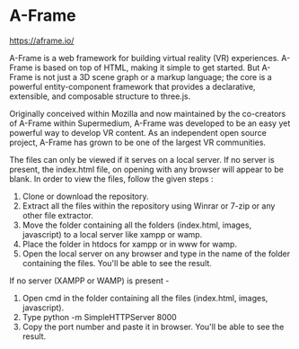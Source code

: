 # A-Frame

https://aframe.io/

A-Frame is a web framework for building virtual reality (VR) experiences. A-Frame is based on top of HTML, making it simple to get started. But A-Frame is not just a 3D scene graph or a markup language; the core is a powerful entity-component framework that provides a declarative, extensible, and composable structure to three.js.

Originally conceived within Mozilla and now maintained by the co-creators of A-Frame within Supermedium, A-Frame was developed to be an easy yet powerful way to develop VR content. As an independent open source project, A-Frame has grown to be one of the largest VR communities.

The files can only be viewed if it serves on a local server. If no server is present, the index.html file, on opening with any browser will 
appear to be blank. In order to view the files, follow the given steps :
1. Clone or download the repository.
2. Extract all the files within the repository using Winrar or 7-zip or any other file extractor.
3. Move the folder containing all the folders (index.html, images, javascript) to a local server like xampp or wamp.
4. Place the folder in htdocs for xampp or in www for wamp.
5. Open the local server on any browser and type in the name of the folder containing the files. You'll be able to see the result.

If no server (XAMPP or WAMP) is present - 
1. Open cmd in the folder containing all the files (index.html, images, javascript).
2. Type python -m SimpleHTTPServer 8000
3. Copy the port number and paste it in browser. You'll be able to see the result.

